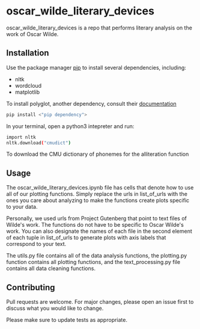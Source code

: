 # oscar_wilde_literary_devices

oscar_wilde_literary_devices is a repo that performs literary analysis on the work of Oscar Wilde.

## Installation

Use the package manager [pip](https://pip.pypa.io/en/stable/) to install several dependencies, including:
* nltk
* wordcloud
* matplotlib

To install polyglot, another dependency, consult their [documentation](https://polyglot.readthedocs.io/en/latest/Installation.html)

```bash
pip install <"pip dependency">
```

In your terminal, open a python3 intepreter and run:

```bash
import nltk
nltk.download("cmudict")
```
To download the CMU dictionary of phonemes for the alliteration function

## Usage

The oscar_wilde_literary_devices.ipynb file has cells that denote how to use all of our plotting functions. Simply replace the urls in list_of_urls with the ones you care about analyzing to make the functions create plots specific to your data. 

Personally, we used urls from Project Gutenberg that point to text files of Wilde's work. The functions do not have to be specific to Oscar Wilde's work. You can also designate the names of each file in the second element of each tuple in list_of_urls to generate plots with axis labels that correspond to your text.

The utils.py file contains all of the data analysis functions, the plotting.py function contains all plotting functions, and the text_processing.py file contains all data cleaning functions.

## Contributing

Pull requests are welcome. For major changes, please open an issue first
to discuss what you would like to change.

Please make sure to update tests as appropriate.